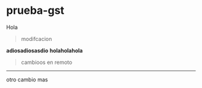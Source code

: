 # prueba-gst
Hola
> modifcacion

**adiosadiosasdio**
**holaholahola**
> cambioos en remoto
---
otro cambio mas

